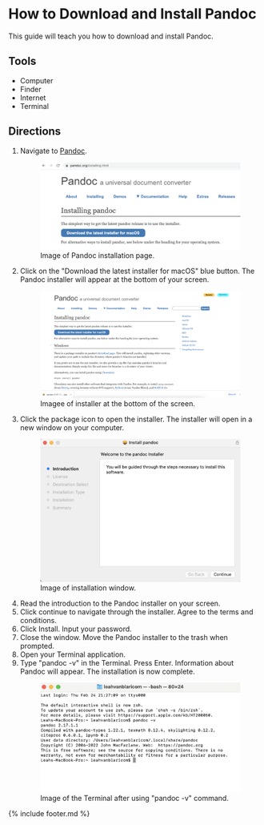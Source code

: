 # How to Download and Install Pandoc 
This guide will teach you how to download and install Pandoc.

## Tools 
- Computer 
- Finder 
- Internet
- Terminal

## Directions 
1. Navigate to [Pandoc](https://pandoc.org/installing.html). 
   <figure> <img src="images/pandoc-info-screen.png"> <figcaption> Image of Pandoc installation page. </figcaption> </figure>
2.  Click on the "Download the latest installer for macOS" blue button. The Pandoc installer will appear at the bottom of your screen. 
    <figure> <img src="images/pandoc-install-bottom-of-screen.png"> <figcaption> Imagee of installer at the bottom of the screen. </figcaption> </figure>
3. Click the package icon to open the installer. The installer will open in a new window on your computer.
   <figure> <img src="images/pandoc-installer.png"> <figcaption> Image of installation window. 
4. Read the introduction to the Pandoc installer on your screen.
5. Click continue to navigate through the installer. Agree to the terms and conditions. 
6. Click Install. Input your password. 
7. Close the window. Move the Pandoc installer to the trash when prompted. 
8.  Open your Terminal application. 
9.  Type "pandoc -v" in the Terminal. Press Enter. Information about Pandoc will appear. The installation is now complete. 
     <figure> <img src="images/pandoc-v.png"> <figcaption> Image of the Terminal after using "pandoc -v" command.

{% include footer.md %}
